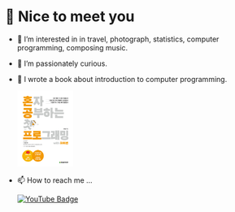 # 👋 Nice to meet you

- 👀 I’m interested in in travel, photograph, statistics, computer programming, composing music.
- 🌱 I’m passionately curious.
- 📖 I wrote a book about introduction to computer programming.

  [<img src="https://raw.githubusercontent.com/himoon/my-first-coding/main/images/book_cover.jpg" height="150">](https://github.com/himoon/my-first-coding/wiki)

- 📫 How to reach me ...

  [![YouTube Badge](https://img.shields.io/badge/-YouTuBe-red?style=for-the-badge&logo=youtube&link=https://www.youtube.com/channel/UCK3srTIIG3LtqQRDFH1Gh4A)](https://www.youtube.com/channel/UCK3srTIIG3LtqQRDFH1Gh4A)

<!---
himoon/himoon is a ✨ special ✨ repository because its `README.md` (this file) appears on your GitHub profile.
You can click the Preview link to take a look at your changes.
--->
